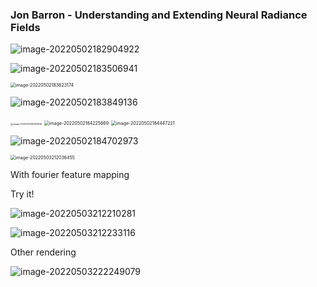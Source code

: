 ### Jon Barron - Understanding and Extending Neural Radiance Fields

![image-20220502182904922](https://ik.imagekit.io/haochen/Typora/image-20220502182904922.png)

![image-20220502183506941](https://ik.imagekit.io/haochen/Typora/image-20220502183506941.png)

<img src="https://ik.imagekit.io/haochen/Typora/image-20220502183623174.png" alt="image-20220502183623174" style="zoom:50%;" />

![image-20220502183849136](https://ik.imagekit.io/haochen/Typora/image-20220502183849136.png)

<img src="https://ik.imagekit.io/haochen/Typora/image-20220502184129918.png" alt="image-20220502184129918" style="zoom: 25%;" />

<img src="https://ik.imagekit.io/haochen/Typora/image-20220502184225669.png" alt="image-20220502184225669" style="zoom:50%;" />



<img src="https://ik.imagekit.io/haochen/Typora/image-20220502184447221.png" alt="image-20220502184447221" style="zoom:50%;" />

![image-20220502184702973](https://ik.imagekit.io/haochen/Typora/image-20220502184702973.png)

<img src="https://ik.imagekit.io/haochen/Typora/image-20220503212036455.png" alt="image-20220503212036455" style="zoom:50%;" />

With fourier feature mapping

Try it!

![image-20220503212210281](https://ik.imagekit.io/haochen/Typora/image-20220503212210281.png)

![image-20220503212233116](https://ik.imagekit.io/haochen/Typora/image-20220503212233116.png)





Other rendering

![image-20220503222249079](https://ik.imagekit.io/haochen/Typora/image-20220503222249079.png)

